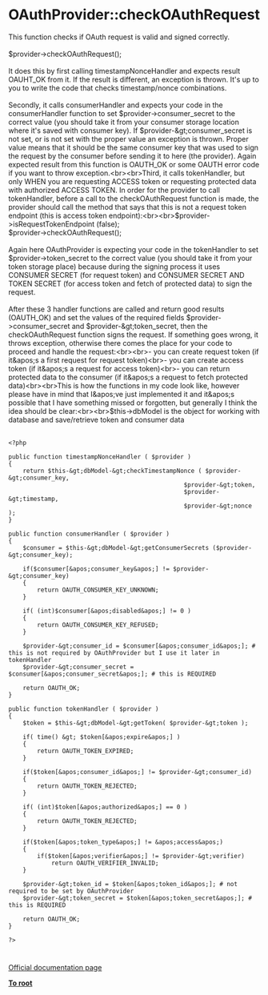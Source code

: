 # OAuthProvider::checkOAuthRequest



This function checks if OAuth request is valid and signed correctly.<br><br>$provider-&gt;checkOAuthRequest(); <br><br>It does this by first calling timestampNonceHandler and expects result OAUHT_OK from it. If the result is different, an exception is thrown. It&apos;s up to you to write the code that checks timestamp/nonce combinations.<br><br>Secondly, it calls consumerHandler and expects your code in the consumerHandler function to set $provider-&gt;consumer_secret to the correct value (you should take it from your consumer storage location where it&apos;s saved with consumer key). If $provider-&gt;consumer_secret is not set, or is not set with the proper value an exception is thrown. Proper value means that it should be the same consumer key that was used to sign the request by the consumer before sending it to here (the provider). Again expected result from this function is OAUTH_OK or some OAUTH error code if you want to throw exception.<br><br>Third, it calls tokenHandler, but only WHEN you are requesting ACCESS token or requesting protected data with authorized ACCESS TOKEN. In order for the provider to call tokenHandler, before a call to the checkOAuthRequest function is made, the provider should call the method that says that this is not a request token endpoint (this is access token endpoint):<br><br>$provider-&gt;isRequestTokenEndpoint (false);<br>$provider-&gt;checkOAuthRequest();<br><br>Again here OAuthProvider is expecting your code in the tokenHandler to set $provider-&gt;token_secret to the correct value (you should take it from your token storage place) because during the signing process it uses CONSUMER SECRET (for request token) and CONSUMER SECRET AND TOKEN SECRET (for access token and fetch of protected data) to sign the request.<br><br>After these 3 handler functions are called and return good results (OAUTH_OK) and set the values of the required fields $provider-&gt;consumer_secret and $provider-&gt;token_secret, then the checkOAuthRequest function signs the request. If something goes wrong, it throws exception, otherwise there comes the place for your code to proceed and handle the request:<br><br>- you can create request token (if it&apos;s a first request for request token)<br>- you can create access token (if it&apos;s a request for access token)<br>- you can return protected data to the consumer (if it&apos;s a request to fetch protected data)<br><br>This is how the functions in my code look like, however please have in mind that I&apos;ve just implemented it and it&apos;s possible that I have something missed or forgotten, but generally I think the idea should be clear:<br><br>$this-&gt;dbModel is the object for working with database and save/retrieve token and consumer data<br><br>

```
<?php

public function timestampNonceHandler ( $provider )
{
    return $this-&gt;dbModel-&gt;checkTimestampNonce ( $provider-&gt;consumer_key,
                                                 $provider-&gt;token, 
                                                 $provider-&gt;timestamp,
                                                 $provider-&gt;nonce );
}

public function consumerHandler ( $provider )
{
    $consumer = $this-&gt;dbModel-&gt;getConsumerSecrets ($provider-&gt;consumer_key);
    
    if($consumer[&apos;consumer_key&apos;] != $provider-&gt;consumer_key)
    {
        return OAUTH_CONSUMER_KEY_UNKNOWN;
    }
    
    if( (int)$consumer[&apos;disabled&apos;] != 0 )
    {
        return OAUTH_CONSUMER_KEY_REFUSED;
    }
    
    $provider-&gt;consumer_id = $consumer[&apos;consumer_id&apos;]; # this is not required by OAuthProvider but I use it later in tokenHandler
    $provider-&gt;consumer_secret = $consumer[&apos;consumer_secret&apos;]; # this is REQUIRED

    return OAUTH_OK;
}

public function tokenHandler ( $provider )
{
    $token = $this-&gt;dbModel-&gt;getToken( $provider-&gt;token );

    if( time() &gt; $token[&apos;expire&apos;] )
    {
        return OAUTH_TOKEN_EXPIRED;
    }
    
    if($token[&apos;consumer_id&apos;] != $provider-&gt;consumer_id)
    {
        return OAUTH_TOKEN_REJECTED;
    }

    if( (int)$token[&apos;authorized&apos;] == 0 )
    {
        return OAUTH_TOKEN_REJECTED;
    }

    if($token[&apos;token_type&apos;] != &apos;access&apos;)
    {
        if($token[&apos;verifier&apos;] != $provider-&gt;verifier)
            return OAUTH_VERIFIER_INVALID;
    }

    $provider-&gt;token_id = $token[&apos;token_id&apos;]; # not required to be set by OAuthProvider
    $provider-&gt;token_secret = $token[&apos;token_secret&apos;]; # this is REQUIRED
    
    return OAUTH_OK;
}

?>
```
  

#

[Official documentation page](https://www.php.net/manual/en/oauthprovider.checkoauthrequest.php)

**[To root](/README.md)**